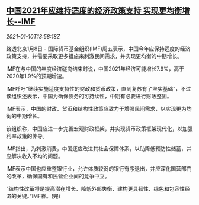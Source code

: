 <!--1610288598000-->
[中国2021年应维持适度的经济政策支持 实现更均衡增长--IMF](https://cn.reuters.com/article/imf-china-economy-growth-0109-idCNKBS29F0DC)
------

<div><i>2021-01-10T13:58:18Z</i></div><p>路透北京1月8日 - 国际货币基金组织(IMF)周五表示，中国今年应保持适度的经济政策支持，并需要采取更多措施来刺激民间需求，并实现更均衡的中期增长。</p><p>IMF在与中国的年度经济磋商结束时说，中国2021年经济可能增长7.9%，高于2020年1.9%的预期增速。</p><p>IMF呼吁“继续实施适度支持性的财政和货币政策，直到复苏有了坚实基础”，不过该组织还表示，中国为确保债务的可持续性，中期有必要进行财政整固。</p><p>IMF表示，中国的财政、货币和结构性政策应致力于增强民间需求，以实现更为均衡的中期增长。</p><p>该组织称，中国应进一步完善宏观财政框架，并实现货币政策框架现代化，以加强利率政策的传导。</p><p>IMF指出，为刺激消费，中国还应改进其社会保障体系，以助降低预防性储蓄，并应解决收入不均的问题。</p><p>IMF表示中国也应重整银行业，允许体质较弱的银行有序退出，并应深化国营部门的改革，确保国有和民营企业间的竞争中立。</p><p>“结构性改革将是提高潜在增长、降低外部失衡、建构更具韧性、绿色和包容性经济的关键。”IMF称。(完)</p>
